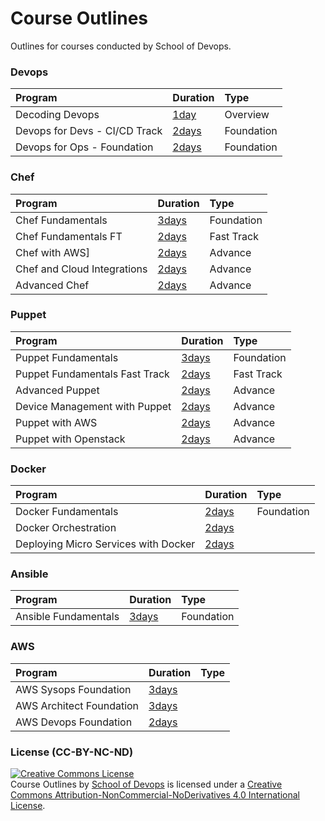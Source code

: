 # Course Outlines
Outlines for courses conducted by School of Devops.

### Devops

| Program | Duration     | Type |
| :------------- | :------------- | :------------- |
|  Decoding Devops       | [1day](devops.xyz.md)     | Overview |
|  Devops for Devs - CI/CD Track | [2days](devops/xyz.md) | Foundation |
|  Devops for Ops - Foundation   | [2days](devops.xyz.md)     | Foundation |



### Chef

| Program     | Duration     | Type |
| :------------- | :------------- | :------------- |
| Chef Fundamentals       | [3days](chef/chef-fundamentals-2days.md)       | Foundation
| Chef Fundamentals FT | [2days](chef/chef-fundamentals-2days.md) | Fast Track |
| Chef with AWS] | [2days](chef/chef-aws-2days.md) | Advance |
| Chef and Cloud Integrations | [2days](chef/chef-cloud-2days.md)| Advance |
| Advanced Chef | [2days](chef/chef-advanced-2days.md) | Advance |

### Puppet

| Program | Duration | Type |
| :------------- | :------------ | :------------ |
| Puppet Fundamentals |  [3days](puppet/puppet-fundamental.md) | Foundation |
| Puppet Fundamentals Fast Track | [2days](puppet/puppet-fundamental.md) | Fast Track |
| Advanced Puppet | [2days](puppet/puppet-advanced-2days.md) | Advance |
| Device Management with Puppet |[ 2days](puppet/puppet-device-management-2days.md) | Advance  |
| Puppet with AWS  | [2days](puppet/puppet-aws-2days.md) | Advance |
| Puppet with Openstack |   [2days](puppet/puppet-openstack-2days.md) | Advance | 


### Docker

| Program | Duration | Type |
| :----------- | :------------ | :---------------- |
| Docker Fundamentals | [2days](docker/docker-fundamental.md) | Foundation |
| Docker Orchestration | [2days](docker/docker-orchestration-2days.md) | |
| Deploying Micro Services with Docker |  [2days](docker/docker-microservices-2days.md) | |

### Ansible

| Program | Duration | Type |
| :------------ | :------------- | :------------- |
|Ansible Fundamentals | [ 3days](ansible/ansible-fundamental-3days.md) | Foundation |

### AWS

| Program | Duration | Type |
| :------------- | :----------- | :------------|
| AWS Sysops Foundation | [ 3days](aws/aws-sysops-3days.md) | |
| AWS Architect Foundation | [3days](aws/aws-architect-3days.md) | |
| AWS Devops Foundation | [2days](aws/aws-devops-2days.md) | |


### License (CC-BY-NC-ND)

<a rel="license" href="http://creativecommons.org/licenses/by-nc-nd/4.0/"><img alt="Creative Commons License" style="border-width:0" src="https://i.creativecommons.org/l/by-nc-nd/4.0/88x31.png" /></a><br /><span xmlns:dct="http://purl.org/dc/terms/" property="dct:title">Course Outlines   </span> by <a xmlns:cc="http://creativecommons.org/ns#" href="www.schoolofdevops.com" property="cc:attributionName" rel="cc:attributionURL">School of Devops</a> is licensed under a <a rel="license" href="http://creativecommons.org/licenses/by-nc-nd/4.0/">Creative Commons Attribution-NonCommercial-NoDerivatives 4.0 International License</a>.
